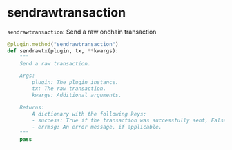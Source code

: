 # sendrawtransaction

`sendrawtransaction`: Send a raw onchain transaction
```python
@plugin.method("sendrawtransaction")
def sendrawtx(plugin, tx, **kwargs):
    """
    Send a raw transaction.

    Args:
        plugin: The plugin instance.
        tx: The raw transaction.
        kwargs: Additional arguments.

    Returns:
        A dictionary with the following keys:
        - success: True if the transaction was successfully sent, False otherwise.
        - errmsg: An error message, if applicable.
    """
    pass
```
